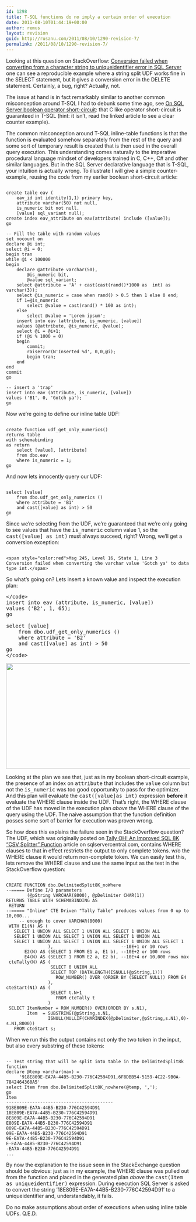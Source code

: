 ```yaml
---
id: 1298
title: T-SQL functions do no imply a certain order of execution
date: 2011-08-10T01:44:19+00:00
author: remus
layout: revision
guid: http://rusanu.com/2011/08/10/1290-revision-7/
permalink: /2011/08/10/1290-revision-7/
---
```

Looking at this question on StackOverflow: <a href="http://stackoverflow.com/questions/6989522/conversion-failed-when-converting-from-a-character-string-to-uniqueidentifier-err" target="_blank">Conversion failed when converting from a character string to uniqueidentifier error in SQL Server</a> one can see a reproducible example where a string split UDF works fine in the SELECT statement, but it gives a conversion error in the DELETE statement. Certainly, a bug, right? Actually, not.

The issue at hand is in fact remarkably similar to another common misconception around T-SQL I had to debunk some time ago, see [On SQL Server boolean operator short-circuit](http://rusanu.com/2009/09/13/on-sql-server-boolean-operator-short-circuit/): that C like operator short-circuit is guaranteed in T-SQL (hint: it isn&#8217;t, read the linked article to see a clear counter example).

The common misconception around T-SQL inline-table functions is that the function is evaluated somehow separately from the rest of the query and some sort of temporary result is created that is then used in the overall query execution. This understanding comes naturally to the imperative procedural language mindset of developers trained in C, C++, C# and other similar languages. But in the SQL Server declarative language that is T-SQL, your intuition is actually wrong. To illustrate I will give a simple counter-example, reusing the code from my earlier boolean short-circuit article:

<pre><code class="prettyprint lang-sql">
create table eav (
    eav_id int identity(1,1) primary key,
    attribute varchar(50) not null,
    is_numeric bit not null,
    [value] sql_variant null);
create index eav_attribute on eav(attribute) include ([value]);
go

-- Fill the table with random values
set nocount on
declare @i int;
select @i = 0;
begin tran
while @i &lt; 100000
begin
    declare @attribute varchar(50),
        @is_numeric bit,
        @value sql_variant;
    select @attribute = 'A' + cast(cast(rand()*1000 as  int) as varchar(3));
    select @is_numeric = case when rand() > 0.5 then 1 else 0 end;
    if 1=@is_numeric
        select @value = cast(rand() * 100 as int);
    else
        select @value = 'Lorem ipsum';
    insert into eav (attribute, is_numeric, [value])
    values (@attribute, @is_numeric, @value);
    select @i = @i+1;
    if (@i % 1000 = 0)
    begin
		commit;
		raiserror(N'Inserted %d', 0,0,@i);
		begin tran;
    end
end
commit
go

-- insert a 'trap'
insert into eav (attribute, is_numeric, [value])
values ('B1', 0, 'Gotch ya');
go
</code></pre>

Now we&#8217;re going to define our inline table UDF:

<pre><code class="prettyprint lang-sql">
create function udf_get_only_numerics()
returns table
with schemabinding
as return 
	select [value], [attribute]
	from dbo.eav
	where is_numeric = 1;	
go
</code></pre>

And now lets innocently query our UDF:

<pre><code class="prettyprint lang-sql">
select [value] 
	from dbo.udf_get_only_numerics ()
    where attribute = 'B1' 
    and cast([value] as int) > 50
go
</code></pre>

Since we&#8217;re selecting from the UDF, we&#8217;re guaranteed that we&#8217;re only going to see values that have the <tt>is_numeric</tt> column value 1, so the <tt>cast([value] as int)</tt> must always succeed, right? Wrong, we&#8217;ll get a conversion exception:

<pre><code class="prettyprint lang-sql">
&lt;span style="color:red">Msg 245, Level 16, State 1, Line 3
Conversion failed when converting the varchar value 'Gotch ya' to data type int.&lt;/span>
</code></pre>

So what&#8217;s going on? Lets insert a known value and inspect the execution plan:

<pre>&lt;/code>
insert into eav (attribute, is_numeric, [value])
values ('B2', 1, 65);
go

select [value] 
	from dbo.udf_get_only_numerics ()
    where attribute = 'B2' 
    and cast([value] as int) > 50
go
&lt;/code></pre>

[<img src="http://rusanu.com/wp-content/uploads/2011/08/udf-eav-plan.png" alt="" title="udf-eav-plan" width="600" height="288" class="aligncenter size-full wp-image-1295" />](http://rusanu.com/wp-content/uploads/2011/08/udf-eav-plan.png)

Looking at the plan we see that, just as in my boolean short-circuit example, the presence of an index on <tt>attribute</tt> that includes the <tt>value</tt> column but not the <tt>is_numeric</tt> was too good opportunity to pass for the optimizer. And this plan will evaluate the <tt>cast([value]as int)</tt> expression **before** it evaluate the WHERE clause inside the UDF. That&#8217;s right, the WHERE clause of the UDF has moved in the execution plan _above_ the WHERE clause of the query using the UDF. The naive assumption that the function definition posses some sort of barrier for execution was proven wrong.

So how does this explains the failure seen in the StackOverflow question? The UDF, which was originally posted on <a href="http://www.sqlservercentral.com/articles/Tally+Table/72993/" target="_blank">Tally OH! An Improved SQL 8K “CSV Splitter” Function</a> article on sqlservercentral.com, contains WHERE clauses to that in effect restricts the output to only complete tokens. w/o the WHERE clause it would return non-complete token. We can easily test this, lets remove the WHERE clause and use the same input as the test in the StackOverflow question:

<pre><code class="prettyprint lang-sql">
CREATE FUNCTION dbo.DelimitedSplit8K_noWhere
--===== Define I/O parameters
        (@pString VARCHAR(8000), @pDelimiter CHAR(1))
RETURNS TABLE WITH SCHEMABINDING AS
 RETURN
--===== "Inline" CTE Driven "Tally Table" produces values from 0 up to 10,000...
     -- enough to cover VARCHAR(8000)
 WITH E1(N) AS (
   SELECT 1 UNION ALL SELECT 1 UNION ALL SELECT 1 UNION ALL 
   SELECT 1 UNION ALL SELECT 1 UNION ALL SELECT 1 UNION ALL 
   SELECT 1 UNION ALL SELECT 1 UNION ALL SELECT 1 UNION ALL SELECT 1
                ),                          --10E+1 or 10 rows
       E2(N) AS (SELECT 1 FROM E1 a, E1 b), --10E+2 or 100 rows
       E4(N) AS (SELECT 1 FROM E2 a, E2 b), --10E+4 or 10,000 rows max
 cteTally(N) AS (
                 SELECT 0 UNION ALL
                 SELECT TOP (DATALENGTH(ISNULL(@pString,1))) 
                   ROW_NUMBER() OVER (ORDER BY (SELECT NULL)) FROM E4
                ),
cteStart(N1) AS (
                 SELECT t.N+1
                   FROM cteTally t
                )
 SELECT ItemNumber = ROW_NUMBER() OVER(ORDER BY s.N1),
        Item  = SUBSTRING(@pString,s.N1,
                ISNULL(NULLIF(CHARINDEX(@pDelimiter,@pString,s.N1),0)-s.N1,8000))
   FROM cteStart s;
</code></pre>

When we run this the output contains not only the two token in the input, but also every substring of these tokens:

<pre><code class="prettyprint lang-sql">
-- Test string that will be split into table in the DelimitedSplit8k function
declare @temp varchar(max) = 
     '918E809E-EA7A-44B5-B230-776C42594D91,6F8DBB54-5159-4C22-9B0A-7842464360A5'
select Item from dbo.DelimitedSplit8K_nowhere(@temp, ',');
go
Item
-----------------------------------------
918E809E-EA7A-44B5-B230-776C42594D91
18E809E-EA7A-44B5-B230-776C42594D91
8E809E-EA7A-44B5-B230-776C42594D91
E809E-EA7A-44B5-B230-776C42594D91
809E-EA7A-44B5-B230-776C42594D91
09E-EA7A-44B5-B230-776C42594D91
9E-EA7A-44B5-B230-776C42594D91
E-EA7A-44B5-B230-776C42594D91
-EA7A-44B5-B230-776C42594D91
...
</code></pre>

By now the explanation to the issue seen in the StackExchange question should be obvious: just as in my example, the WHERE clause was pulled out from the function and placed in the generated plan _above_ the <tt>cast(Item as uniqueidentifier)</tt> expression. During execution SQL Server is asked to convert the string &#8217;18E809E-EA7A-44B5-B230-776C42594D91&#8242; to a uniqueidentifier and, understandably, it fails.

Do no make assumptions about order of executions when using inline table UDFs. Q.E.D.